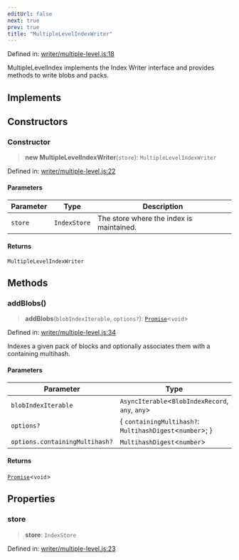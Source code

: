 ```yaml
---
editUrl: false
next: true
prev: true
title: "MultipleLevelIndexWriter"
---
```


Defined in: [writer/multiple-level.js:18](https://github.com/vasco-santos/hash-stream/blob/main/packages/index/src/writer/multiple-level.js#L18)

MultipleLevelIndex implements the Index Writer interface
and provides methods to write blobs and packs.

## Implements

## Constructors

### Constructor

> **new MultipleLevelIndexWriter**(`store`): `MultipleLevelIndexWriter`

Defined in: [writer/multiple-level.js:22](https://github.com/vasco-santos/hash-stream/blob/main/packages/index/src/writer/multiple-level.js#L22)

#### Parameters

| Parameter | Type | Description |
| ------ | ------ | ------ |
| `store` | `IndexStore` | The store where the index is maintained. |

#### Returns

`MultipleLevelIndexWriter`

## Methods

### addBlobs()

> **addBlobs**(`blobIndexIterable`, `options?`): [`Promise`](https://developer.mozilla.org/docs/Web/JavaScript/Reference/Global_Objects/Promise)\<`void`\>

Defined in: [writer/multiple-level.js:34](https://github.com/vasco-santos/hash-stream/blob/main/packages/index/src/writer/multiple-level.js#L34)

Indexes a given pack of blocks and optionally associates them with a containing multihash.

#### Parameters

| Parameter | Type |
| ------ | ------ |
| `blobIndexIterable` | `AsyncIterable`\<`BlobIndexRecord`, `any`, `any`\> |
| `options?` | \{ `containingMultihash?`: `MultihashDigest`\<`number`\>; \} |
| `options.containingMultihash?` | `MultihashDigest`\<`number`\> |

#### Returns

[`Promise`](https://developer.mozilla.org/docs/Web/JavaScript/Reference/Global_Objects/Promise)\<`void`\>

## Properties

### store

> **store**: `IndexStore`

Defined in: [writer/multiple-level.js:23](https://github.com/vasco-santos/hash-stream/blob/main/packages/index/src/writer/multiple-level.js#L23)
